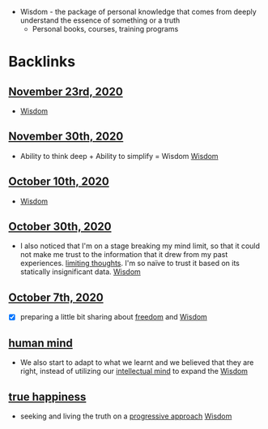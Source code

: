 - Wisdom - the package of personal knowledge that comes from deeply understand the essence of something or a truth
    - Personal books, courses, training programs

# Backlinks
## [November 23rd, 2020](<November 23rd, 2020.md>)
- [Wisdom](<Wisdom.md>)

## [November 30th, 2020](<November 30th, 2020.md>)
- Ability to think deep + Ability to simplify = Wisdom [Wisdom](<Wisdom.md>)

## [October 10th, 2020](<October 10th, 2020.md>)
- [Wisdom](<Wisdom.md>)

## [October 30th, 2020](<October 30th, 2020.md>)
- I also noticed that I'm on a stage breaking my mind limit, so that it could not make me trust to the information that it drew from my past experiences. [limiting thoughts](<limiting thoughts.md>). I'm so naïve to trust it based on its statically insignificant data. [Wisdom](<Wisdom.md>)

## [October 7th, 2020](<October 7th, 2020.md>)
- [x] preparing a little bit sharing about [freedom](<freedom.md>) and [Wisdom](<Wisdom.md>)

## [human mind](<human mind.md>)
- We also start to adapt to what we learnt and we believed that they are right, instead of utilizing our [intellectual mind](<intellectual mind.md>) to expand the [Wisdom](<Wisdom.md>)

## [true happiness](<true happiness.md>)
- seeking and living the truth on a [progressive approach](<progressive approach.md>) [Wisdom](<Wisdom.md>)

